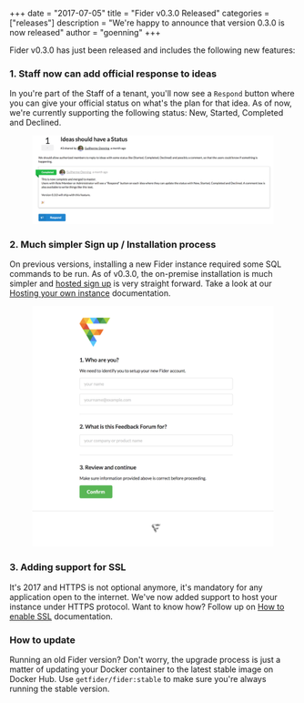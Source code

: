 +++
date = "2017-07-05"
title = "Fider v0.3.0 Released"
categories = ["releases"]
description = "We're happy to announce that version 0.3.0 is now released"
author = "goenning"
+++

Fider v0.3.0 has just been released and includes the following new features:

### 1. Staff now can add official response to ideas

In you're part of the Staff of a tenant, you'll now see a <code>Respond</code> button where you can give your official status on what's the plan for that idea. As of now, we're currently supporting the following status: New, Started, Completed and Declined.

<figure>
  <img src="/images/docs/staff-response.png" />
</figure>

### 2. Much simpler Sign up / Installation process

On previous versions, installing a new Fider instance required some SQL commands to be run. As of v0.3.0, the on-premise installation is much simpler and [hosted sign up](https://login.fider.io/signup) is very straight forward. Take a look at our [Hosting your own instance](http://localhost:1313/docs/hosting-instance/) documentation.

<figure>
  <img src="/images/docs/fider-clean-install.png" />
</figure>

### 3. Adding support for SSL

It's 2017 and HTTPS is not optional anymore, it's mandatory for any application open to the internet. We've now added support to host your instance under HTTPS protocol. Want to know how? Follow up on [How to enable SSL](http://localhost:1313/docs/how-to-enable-ssl/) documentation.

### How to update

Running an old Fider version? Don't worry, the upgrade process is just a matter of updating your Docker container to the latest stable image on Docker Hub. Use <code>getfider/fider:stable</code> to make sure you're always running the stable version.